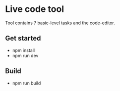 # Live code tool 

Tool contains 7 basic-level tasks and the code-editor. 


## Get started

- npm install
- npm run dev

## Build

- npm run build
